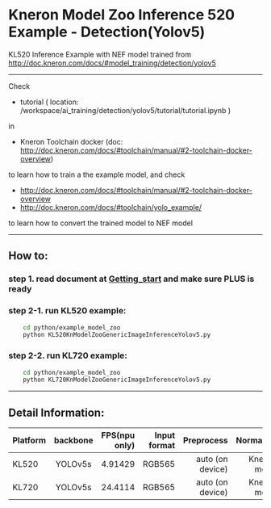 # Kneron Model Zoo Inference 520 Example - Detection(Yolov5)

KL520 Inference Example with NEF model trained from
http://doc.kneron.com/docs/#model_training/detection/yolov5

---

Check  

- tutorial ( location: /workspace/ai_training/detection/yolov5/tutorial/tutorial.ipynb )  

in  

- Kneron Toolchain docker (doc: http://doc.kneron.com/docs/#toolchain/manual/#2-toolchain-docker-overview)  

to learn how to train a the example model, and check  

- http://doc.kneron.com/docs/#toolchain/manual/#2-toolchain-docker-overview  
- http://doc.kneron.com/docs/#toolchain/yolo_example/  

to learn how to convert the trained model to NEF model  

---

## How to:  

### step 1. read document at [Getting_start](../../getting_start.md) and make sure PLUS is ready  

### step 2-1. run KL520 example:  

```bash
    cd python/example_model_zoo
    python KL520KnModelZooGenericImageInferenceYolov5.py 
```

### step 2-2. run KL720 example:  

```bash
    cd python/example_model_zoo
    python KL720KnModelZooGenericImageInferenceYolov5.py 
```

---

## Detail Information:  

Platform      |  backbone  | FPS(npu only)  | Input format |         Preprocess       |  Normalize  |  
--------------|:---------:|----------------:| ------------:| ------------------------:| -----------:|  
KL520         |  YOLOv5s  |     4.91429     |    RGB565    |     auto (on device)     | Kneron mode |  
KL720         |  YOLOv5s  |     24.4114     |    RGB565    |     auto (on device)     | Kneron mode |  
